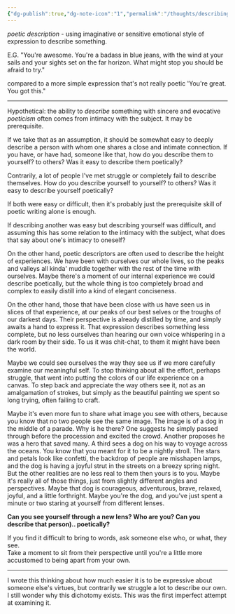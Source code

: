 ```yaml
---
{"dg-publish":true,"dg-note-icon":"1","permalink":"/thoughts/describing-oneself/","dgPassFrontmatter":true,"noteIcon":"1","created":"","updated":""}
---
```


*poetic description* - using imaginative or sensitive emotional style of expression to describe something.

E.G. "You're awesome. You're a badass in blue jeans, with the wind at your sails and your sights set on the far horizon. What might stop you should be afraid to try." 

compared to a more simple expression that's not really poetic
'You're great. You got this." 

----

Hypothetical: the ability to *describe* something with sincere and evocative *poeticism* often comes from intimacy with the subject. It may be prerequisite.

If we take that as an assumption, it should be somewhat easy to deeply describe a person with whom one shares a close and intimate connection. If you have, or have had, someone like that, how do you describe them to yourself? to others?
Was it easy to describe them poetically?

Contrarily, a lot of people I've met struggle or completely fail to describe themselves. How do you describe yourself to yourself? to others? Was it easy to describe yourself poetically?

If both were easy or difficult, then it's probably just the prerequisite skill of poetic writing alone is enough.

If describing another was easy but describing yourself was difficult, and assuming this has some relation to the intimacy with the subject, what does that say about one's intimacy to oneself?

On the other hand, poetic descriptors are often used to describe the height of experiences. We have been with ourselves our whole lives, so the peaks and valleys all kinda' muddle together with the rest of the time with ourselves. Maybe there's a moment of our internal experience we could describe poetically, but the whole thing is too completely broad and complex to easily distill into a kind of elegant conciseness.

On the other hand, those that have been close with us have seen us in slices of that experience, at our peaks of our best selves or the troughs of our darkest days. Their perspective is already distilled by time, and simply awaits a hand to express it. That expression describes something less complete, but no less ourselves than hearing our own voice whispering in a dark room by their side. To us it was chit-chat, to them it might have been the world. 

Maybe we could see ourselves the way they see us if we more carefully examine our meaningful self. To stop thinking about all the effort, perhaps struggle, that went into putting the colors of our life experience on a canvas. To step back and appreciate the way others see it, not as an amalgamation of strokes, but simply as the beautiful painting we spent so long trying, often failing to craft. 

Maybe it's even more fun to share what image you see with others, because you know that no two people see the same image. The image is of a dog in the middle of a parade. Why is he there? One suggests he simply passed through before the procession and excited the crowd. Another proposes he was a hero that saved many. A third sees a dog on his way to voyage across the oceans. You know that you meant for it to be a nightly stroll. The stars and petals look like confetti, the backdrop of people are misshapen lamps, and the dog is having a joyful strut in the streets on a breezy spring night. But the other realities are no less real to them then yours is to you. Maybe it's really all of those things, just from slightly different angles and perspectives. Maybe that dog is courageous, adventurous, brave, relaxed, joyful, and a little forthright. Maybe you're the dog, and you've just spent a minute or two staring at yourself from different lenses.

**Can you see yourself through a new lens?
Who are you?
Can you describe that person).. poetically?**

If you find it difficult to bring to words, ask someone else who, or what, they see.  
Take a moment to sit from their perspective until you're a little more accustomed to being apart from your own.

---

I wrote this thinking about how much easier it is to be expressive about someone else's virtues, but contrarily we struggle a lot to describe our own. I still wonder why this dichotomy exists. This was the first imperfect attempt at examining it.